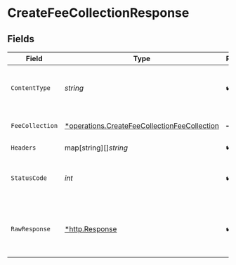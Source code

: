 # CreateFeeCollectionResponse


## Fields

| Field                                                                                                              | Type                                                                                                               | Required                                                                                                           | Description                                                                                                        |
| ------------------------------------------------------------------------------------------------------------------ | ------------------------------------------------------------------------------------------------------------------ | ------------------------------------------------------------------------------------------------------------------ | ------------------------------------------------------------------------------------------------------------------ |
| `ContentType`                                                                                                      | *string*                                                                                                           | :heavy_check_mark:                                                                                                 | HTTP response content type for this operation                                                                      |
| `FeeCollection`                                                                                                    | [*operations.CreateFeeCollectionFeeCollection](../../../pkg/models/operations/createfeecollectionfeecollection.md) | :heavy_minus_sign:                                                                                                 | Fee collection created.                                                                                            |
| `Headers`                                                                                                          | map[string][]*string*                                                                                              | :heavy_check_mark:                                                                                                 | N/A                                                                                                                |
| `StatusCode`                                                                                                       | *int*                                                                                                              | :heavy_check_mark:                                                                                                 | HTTP response status code for this operation                                                                       |
| `RawResponse`                                                                                                      | [*http.Response](https://pkg.go.dev/net/http#Response)                                                             | :heavy_check_mark:                                                                                                 | Raw HTTP response; suitable for custom response parsing                                                            |